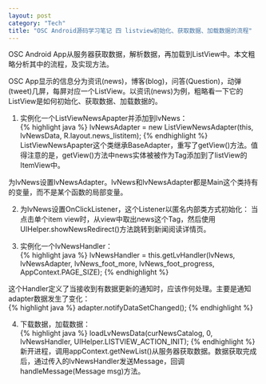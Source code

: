 ```yaml
---
layout: post    
category: "Tech"   
title: "OSC Android源码学习笔记 四 listview初始化、获取数据、加载数据的流程"      
---
```


<div class="message">
OSC Android App从服务器获取数据，解析数据，再加载到ListView中。本文粗略分析其中的流程，及实现方法。
</div>

OSC App显示的信息分为资讯(news)，博客(blog)，问答(Question)，动弹(tweet)几屏，每屏对应一个ListView。以资讯(news)为例，粗略看一下它的ListView是如何初始化、获取数据、加载数据的。  

1. 实例化一个ListViewNewsApapter并添加到lvNews：  
{% highlight java %}
lvNewsAdapter = new ListViewNewsAdapter(this, lvNewsData, R.layout.news_listitem);
{% endhighlight %}
ListViewNewsApapter这个类继承BaseAdapter，重写了getView()方法。值得注意的是，getView()方法中news实体被被作为Tag添加到了listView的ItemView中。  

为lvNews设置lvNewsAdapter。lvNews和lvNewsAdapter都是Main这个类持有的变量，而不是某个函数的局部变量。  

2. 为lvNews设置OnClickListener，这个Listener以匿名内部类方式初始化：
当点击单个item view时，从view中取出news这个Tag，然后使用UIHelper.showNewsRedirect()方法跳转到新闻阅读详情页。  

3. 实例化一个lvNewsHandler：  
{% highlight java %}
lvNewsHandler = this.getLvHandler(lvNews, lvNewsAdapter, lvNews_foot\_more, lvNews_foot\_progress, AppContext.PAGE_SIZE);
{% endhighlight %}

这个Handler定义了当接收到有数据更新的通知时，应该作何处理。主要是通知adapter数据发生了变化：   
{% highlight java %}
adapter.notifyDataSetChanged();
{% endhighlight %}

4. 下载数据，加载数据：  
{% highlight java %}
loadLvNewsData(curNewsCatalog, 0, lvNewsHandler, UIHelper.LISTVIEW_ACTION_INIT);
{% endhighlight %}
新开进程，调用appContext.getNewList()从服务器获取数据。数据获取完成后，通过传入的lvNewsHandler发送Message，回调handleMessage(Message msg)方法。  


